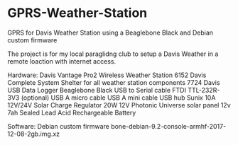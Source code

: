 # GPRS-Weather-Station
GPRS for Davis Weather Station using a Beaglebone Black and Debian custom firmware

The project is for my local paraglidng club to setup a Davis Weather in a remote loaction with internet access.

Hardware:
  Davis Vantage Pro2 Wireless Weather Station 6152
  Davis Complete System Shelter for all weather station components 7724
  Davis USB Data Logger
  Beaglebone Black
  USB to Serial cable FTDI TTL-232R-3V3 (optional)
  USB A micro cable
  USB A mini cable
  USB hub
  Sunix 10A 12V/24V Solar Charge Regulator
  20W 12V Photonic Universe solar panel
  12v 7ah Sealed Lead Acid Rechargeable Battery
  
  Software:
    Debian custom firmware bone-debian-9.2-console-armhf-2017-12-08-2gb.img.xz
    
  
